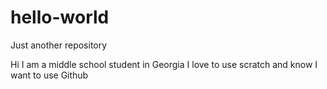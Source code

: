 # hello-world
Just another repository

Hi I am a middle school student in Georgia I love to use scratch and know I want to use Github
